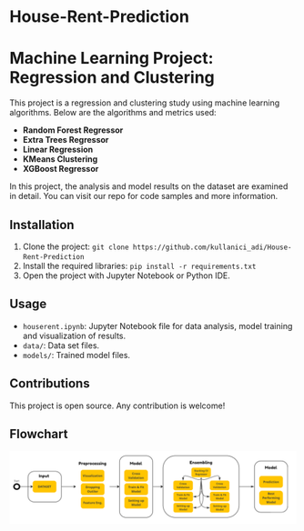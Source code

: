 # House-Rent-Prediction

# Machine Learning Project: Regression and Clustering

This project is a regression and clustering study using machine learning algorithms. Below are the algorithms and metrics used:

- **Random Forest Regressor**
- **Extra Trees Regressor**
- **Linear Regression**
- **KMeans Clustering**
- **XGBoost Regressor**

In this project, the analysis and model results on the dataset are examined in detail. You can visit our repo for code samples and more information.

## Installation

1. Clone the project: `git clone https://github.com/kullanici_adi/House-Rent-Prediction`
2. Install the required libraries: `pip install -r requirements.txt`
3. Open the project with Jupyter Notebook or Python IDE.

## Usage

- `houserent.ipynb`: Jupyter Notebook file for data analysis, model training and visualization of results.
- `data/`: Data set files.
- `models/`: Trained model files.

## Contributions

This project is open source. Any contribution is welcome!

## Flowchart
![](Images/Chart.png)